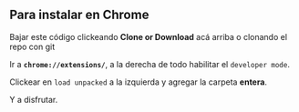 ## Para instalar en Chrome

Bajar este código clickeando **Clone or Download** acá arriba o clonando el repo con git

Ir a **`chrome://extensions/`**, a la derecha de todo habilitar el `developer mode`.

Clickear en `load unpacked` a la izquierda y agregar la carpeta **entera**.

Y a disfrutar.